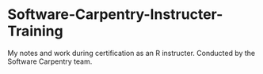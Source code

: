 # Software-Carpentry-Instructer-Training
My notes and work during certification as an R instructer. Conducted by the Software Carpentry team.
